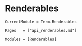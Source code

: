 # Renderables
```@meta
CurrentModule = Term.Renderables
```


```@index
Pages   = ["api_renderables.md"]
```

```@autodocs
Modules = [Renderables]
```
